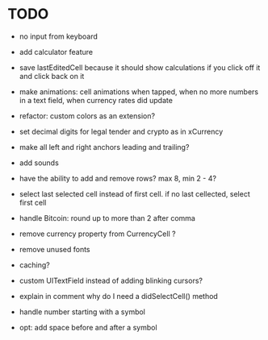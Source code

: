 #  TODO


- no input from keyboard
- add calculator feature
- save lastEditedCell because it should show calculations if you click off it and click back on it
- make animations: cell animations when tapped, when no more numbers in a text field, when currency rates did update

- refactor: custom colors as an extension?
- set decimal digits for legal tender and crypto as in xCurrency

- make all left and right anchors leading and trailing?
- add sounds

- have the ability to add and remove rows? max 8, min 2 - 4?
- select last selected cell instead of first cell. if no last cellected, select first cell

- handle Bitcoin: round up to more than 2 after comma

- remove currency property from CurrencyCell ?
- remove unused fonts

- caching?

- custom UITextField instead of adding blinking cursors?

- explain in comment why do I need a didSelectCell() method

- handle number starting with a symbol

- opt: add space before and after a symbol
